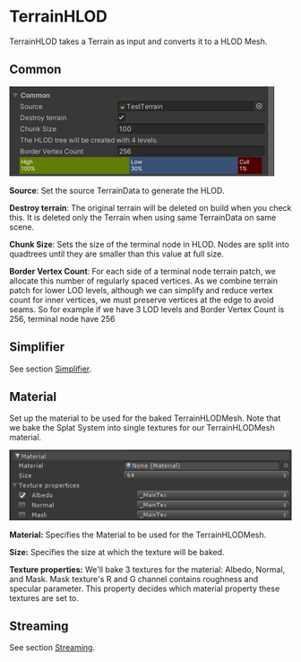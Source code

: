 # TerrainHLOD

TerrainHLOD takes a Terrain as input and converts it to a HLOD Mesh.

## Common

![](.//media/image7.png)

**Source**: Set the source TerrainData to generate the HLOD.

**Destroy terrain**: The original terrain will be deleted on build when you check this.
It is deleted only the Terrain when using same TerrainData on same scene.

**Chunk Size**: Sets the size of the terminal node in HLOD. Nodes are
split into quadtrees until they are smaller than this value at full
size.

**Border Vertex Count**: For each side of a terminal node terrain
patch, we allocate this number of regularly spaced vertices. As we
combine terrain patch for lower LOD levels, although we can simplify
and reduce vertex count for inner vertices, we must preserve vertices
at the edge to avoid seams. So for example if we have 3 LOD levels and
Border Vertex Count is 256, terminal node have 256

## Simplifier

See section [Simplifier](Simplifier.md).

## Material

Set up the material to be used for the baked TerrainHLODMesh. Note
that we bake the Splat System into single textures for our
TerrainHLODMesh material.

![](.//media/image19.png)

**Material:** Specifies the Material to be used for the
TerrainHLODMesh.

**Size:** Specifies the size at which the texture will be baked.

**Texture properties:** We'll bake 3 textures for the material:
Albedo, Normal, and Mask. Mask texture's R and G channel contains
roughness and specular parameter. This property decides which material
property these textures are set to.

## Streaming

See section [Streaming](Streaming.md).